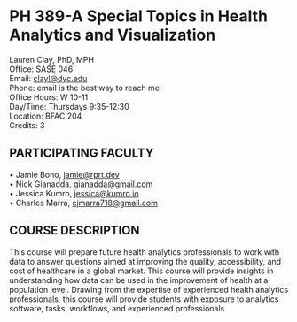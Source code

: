 # PH 389-A Special Topics in Health Analytics and Visualization 

Lauren Clay, PhD, MPH  
Office: SASE 046  
Email: clayl@dyc.edu  
Phone: email is the best way to reach me  
Office Hours: W 10-11  
Day/Time: Thursdays 9:35-12:30  
Location: BFAC 204  
Credits: 3   
 
## PARTICIPATING FACULTY
•	Jamie Bono, [jamie@rprt.dev](mailto:jamie@rprt.dev)  
•	Nick Gianadda, gianadda@gmail.com  
•	Jessica Kumro, jessica@kumro.io  
•	Charles Marra, cjmarra718@gmail.com  

## COURSE DESCRIPTION
This course will prepare future health analytics professionals to work with data to answer questions aimed at improving the quality, accessibility, and cost of healthcare in a global market. This course will provide insights in understanding how data can be used in the improvement of health at a population level. Drawing from the expertise of experienced health analytics professionals, this course will provide students with exposure to analytics software, tasks, workflows, and experienced professionals. 
